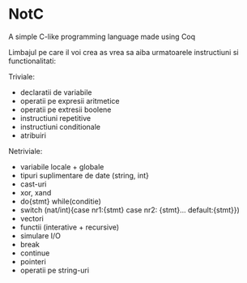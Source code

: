 # NotC
A simple C-like programming language made using Coq

Limbajul pe care il voi crea as vrea sa aiba urmatoarele instructiuni si functionalitati:

Triviale:
- declaratii de variabile
- operatii pe expresii aritmetice
- operatii pe extresii boolene 
- instructiuni repetitive 
- instructiuni conditionale
- atribuiri

Netriviale:
- variabile locale + globale
- tipuri suplimentare de date (string, int}
- cast-uri
- xor, xand 
- do{stmt} while(conditie)
- switch (nat/int){case nr1:{stmt} case nr2: {stmt}... default:{stmt}})
- vectori
- functii (interative + recursive)
- simulare I/O
- break
- continue
- pointeri
- operatii pe string-uri
